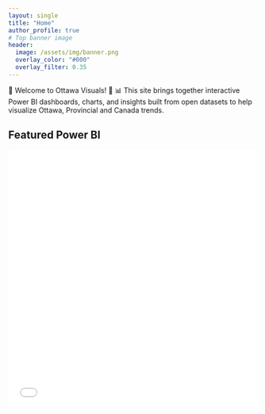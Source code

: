 ```yaml
---
layout: single
title: "Home"
author_profile: true
# Top banner image
header:
  image: /assets/img/banner.png
  overlay_color: "#000"
  overlay_filter: 0.35
---
```


🍁 Welcome to Ottawa Visuals! 🍁
📊 This site brings together interactive Power BI dashboards, charts, and insights built from open datasets to help visualize Ottawa, Provincial and Canada trends.

## Featured Power BI
<div class="embed-container">
  <!-- Replace with Publish-to-web iframe -->
  <iframe width="100%" height="520" src="PASTE_PBI_EMBED_URL" frameborder="0" allowfullscreen="true"></iframe>
</div>
